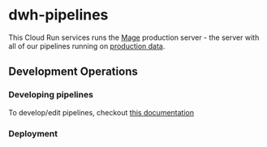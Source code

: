 # dwh-pipelines

This Cloud Run services runs the [Mage](https://github.com/CarrierOps/1P-Wiki/blob/main/DocuMentor/platforms/Mage.md) production server - the server with all of our pipelines running on [production data](https://github.com/CarrierOps/1P-Wiki/blob/main/ByteSizedLearning/TinyTechTidbits/dev-prod.md).

## Development Operations

### Developing pipelines

To develop/edit pipelines, checkout [this documentation](https://github.com/CarrierOps/1P-Wiki/blob/main/DocuMentor/platforms/Mage.md)

### Deployment
